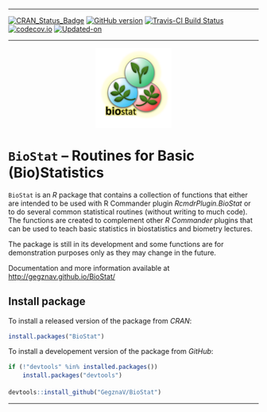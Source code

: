 
<!-- README.md is generated from README.Rmd. Please edit that file -->

------------------------------------------------------------------------

[![CRAN\_Status\_Badge](http://www.r-pkg.org/badges/version/BioStat)](https://cran.r-project.org/package=BioStat) [![GitHub version](https://img.shields.io/badge/GitHub-v0.0.11.9008-brightgreen.svg)](https://github.com/GegznaV/BioStat) [![Travis-CI Build Status](https://travis-ci.org/GegznaV/BioStat.png?branch=master)](https://travis-ci.org/GegznaV/BioStat) [![codecov.io](https://codecov.io/github/GegznaV/BioStat/coverage.svg?branch=master)](https://codecov.io/github/GegznaV/BioStat?branch=master) [![Updated-on](https://img.shields.io/badge/Updated%20on-2017--12--14-yellowgreen.svg)](/commits/master)

------------------------------------------------------------------------

<img src="https://raw.githubusercontent.com/GegznaV/BioStat/master/docs/logo.png" width="30%" height="30%" style="display: block; margin: auto;" />

`BioStat` – Routines for Basic (Bio)Statistics
==============================================

`BioStat` is an *R* package that contains a collection of functions that either are intended to be used with R Commander plugin *RcmdrPlugin.BioStat* or to do several common statistical routines (without writing to much code). The functions are created to complement other *R Commander* plugins that can be used to teach basic statistics in biostatistics and biometry lectures.

The package is still in its development and some functions are for demonstration purposes only as they may change in the future.

Documentation and more information available at <http://gegznav.github.io/BioStat/>

Install package
---------------

To install a released version of the package from *CRAN*:

``` r
install.packages("BioStat")
```

To install a developement version of the package from *GitHub*:

``` r
if (!"devtools" %in% installed.packages()) 
    install.packages("devtools")

devtools::install_github("GegznaV/BioStat")
```

<!-- *** -->
<!-- # Other related packages -->
<!-- Other related packages are *R Commander* (*Rcmdr*) plugins: -->
<!-- a. **RcmdrPlugin.BioStat** -- an *R Commander* plugin for `BioStat` package ([homepage](https://gegznav.github.io/RcmdrPlugin.BioStat/)); -->
<!-- b. **RcmdrPlugin.EZR.2** -- an *R Commander* plugin for the most common statistical analyses (the same as *RcmdrPlugin.EZR*, except that *RcmdrPlugin.EZR.2* does not modify original *Rcmdr* menu so dramatically); -->
<!-- c. **RcmdrPlugin.KMggplot2** -- an *R Commander* plugin for *ggplot2* graphics. -->
<!-- To install these packages, use the following code: -->
<!-- ```{r Install other packages, eval=FALSE} -->
<!-- # RcmdrPlugin.BioStat -->
<!-- devtools::install_github("GegznaV/RcmdrPlugin.BioStat") -->
<!-- # RcmdrPlugin.EZR.2 -->
<!-- devtools::install_github("GegznaV/RcmdrPlugin.EZR@unmodified_Rcmdr_menu") -->
<!-- # RcmdrPlugin.KMggplot2 -->
<!-- install.packages("RcmdrPlugin.KMggplot2") -->
<!-- ``` -->
<!--  <p align="right"> </p>     -->

------------------------------------------------------------------------
